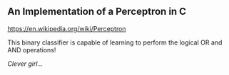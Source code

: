## An Implementation of a Perceptron in C

https://en.wikipedia.org/wiki/Perceptron

This binary classifier is capable of learning to perform the logical OR and AND operations!

*Clever girl...*
